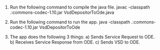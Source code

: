 1. Run the following command to compile the java file. 
javac -classpath .:commons-codec-1.10.jar VsdDepositorToOde.java 

2. Run the following command to run the app.
java -classpath .:commons-codec-1.10.jar VsdDepositorToOde

3. The app does the following 3 things:
  a) Sends Service Request to ODE.
  b) Receives Service Response from ODE.
  c) Sends VSD to ODE.
